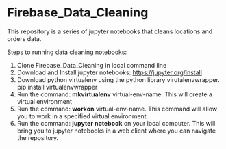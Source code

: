 # Firebase_Data_Cleaning
This repository is a series of jupyter notebooks that cleans locations and orders data.


Steps to running data cleaning notebooks:
1. Clone Firebase_Data_Cleaning in local command line
3. Download and Install jupyter notebooks: https://jupyter.org/install
4. Download python virtualenv using the python library virutalenvwrapper. pip install virtualenvwrapper
5. Run the command: **mkvirtualenv** virtual-env-name. This will create a virtual environment
6. Run the command: **workon** virtual-env-name. This command will allow you to work in a specified virtual environment.
7. Run the command: **jupyter notebook** on your local computer. This will bring you to jupyter notebooks in a web client where you can navigate the repository.
